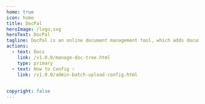```yaml
---
home: true
icon: home
title: DocPal
heroImage: /logo.svg
heroText: DocPal
tagline: DocPal is an online document management tool, which adds document review function, open upload and sharing compared to traditional document management systems. Support document multi-dimensional search, support document operation history viewing. Users only need to maintain a file tree to save and quickly view all files.
actions:
  - text: Docs
    link: /v1.0.0/manage-doc-tree.html
    type: primary
  - text: How to Config 💡
    link: /v1.0.0/admin-batch-upload-config.html
  

copyright: false
---
```

